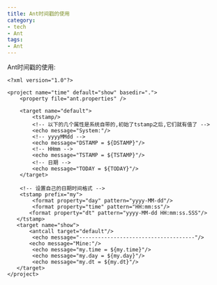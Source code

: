 ```yaml
---
title: Ant时间戳的使用
category:
- tech
- Ant
tags:
- Ant
---
```



Ant时间戳的使用:  

    <?xml version="1.0"?>
    
    <project name="time" default="show" basedir=".">
        <property file="ant.properties" />
    
        <target name="default">        
            <tstamp/>
            <!-- 以下的几个属性是系统自带的,初始了tstamp之后,它们就有值了 -->
            <echo message="System:"/>
            <!-- yyyyMMdd -->
            <echo message="DSTAMP = ${DSTAMP}"/>
            <!-- HHmm -->
            <echo message="TSTAMP = ${TSTAMP}"/>
            <!-- 日期 -->
            <echo message="TODAY = ${TODAY}"/>
        </target>
    
        <!-- 设置自己的日期时间格式 -->
        <tstamp prefix="my">
            <format property="day" pattern="yyyy-MM-dd"/>
            <format property="time" pattern="HH:mm:ss"/>
           <format property="dt" pattern="yyyy-MM-dd HH:mm:ss.SSS"/>
       </tstamp>
       <target name="show">
           <antcall target="default"/>
            <echo message="-------------------------------------"/>
           <echo message="Mine:"/>
            <echo message="my.time = ${my.time}"/>
            <echo message="my.day = ${my.day}"/>
            <echo message="my.dt = ${my.dt}"/>
       </target>
    </project>
